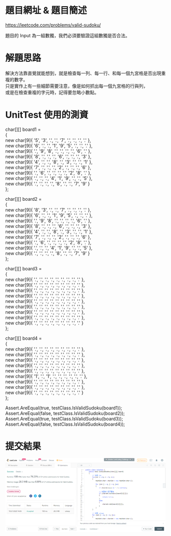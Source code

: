 # 題目網址 & 題目簡述  
https://leetcode.com/problems/valid-sudoku/  
  
題目的 Input 為一組數獨，我們必須要驗證這組數獨是否合法。  

# 解題思路  
解決方法靠直覺就能想到，就是檢查每一列、每一行、和每一個九宮格是否出現重複的數字。  
只是實作上有一些細節需要注意，像是如何抓出每一個九宮格的行與列，  
或是在檢查重複的字元時，記得要忽略小數點。  
  
# UnitTest 使用的測資  
char[][] board1 =  
{  
    new char[9]{ '5', '3', '.', '.', '7', '.', '.', '.', '.' },  
    new char[9]{ '6', '.', '.', '1', '9', '5', '.', '.', '.' },  
    new char[9]{ '.', '9', '8', '.', '.', '.', '.', '6', '.' },  
    new char[9]{ '8', '.', '.', '.', '6', '.', '.', '.', '3' },  
    new char[9]{ '4', '.', '.', '8', '.', '3', '.', '.', '1' },  
    new char[9]{ '7', '.', '.', '.', '2', '.', '.', '.', '6' },  
    new char[9]{ '.', '6', '.', '.', '.', '.', '2', '8', '.' },  
    new char[9]{ '.', '.', '.', '4', '1', '9', '.', '.', '5' },  
    new char[9]{ '.', '.', '.', '.', '8', '.', '.', '7', '9' }  
};  
  
char[][] board2 =   
{  
    new char[9]{ '8', '3', '.', '.', '7', '.', '.', '.', '.' },  
    new char[9]{ '6', '.', '.', '1', '9', '5', '.', '.', '.' },  
    new char[9]{ '.', '9', '8', '.', '.', '.', '.', '6', '.' },  
    new char[9]{ '8', '.', '.', '.', '6', '.', '.', '.', '3' },  
    new char[9]{ '4', '.', '.', '8', '.', '3', '.', '.', '1' },  
    new char[9]{ '7', '.', '.', '.', '2', '.', '.', '.', '6' },  
    new char[9]{ '.', '6', '.', '.', '.', '.', '2', '8', '.' },  
    new char[9]{ '.', '.', '.', '4', '1', '9', '.', '.', '5' },  
    new char[9]{ '.', '.', '.', '.', '8', '.', '.', '7', '9' }  
};  
  
char[][] board3 =  
{  
    new char[9]{ '.', '.', '.', '.', '.', '.', '.', '.', '.' },  
    new char[9]{ '.', '.', '.', '.', '.', '.', '.', '.', '.' },  
    new char[9]{ '.', '.', '.', '.', '.', '.', '.', '.', '.' },  
    new char[9]{ '.', '.', '.', '.', '.', '.', '.', '.', '.' },  
    new char[9]{ '.', '.', '.', '.', '.', '.', '.', '.', '.' },  
    new char[9]{ '.', '.', '.', '.', '.', '.', '.', '.', '.' },  
    new char[9]{ '.', '.', '.', '.', '.', '.', '.', '.', '.' },  
    new char[9]{ '.', '.', '.', '.', '.', '.', '.', '.', '.' },  
    new char[9]{ '.', '.', '.', '.', '.', '.', '.', '.', '.' }  
};  
  
char[][] board4 =  
{  
    new char[9]{ '.', '.', '.', '.', '.', '.', '.', '.', '.' },  
    new char[9]{ '.', '.', '.', '.', '.', '.', '.', '.', '.' },  
    new char[9]{ '.', '.', '.', '.', '.', '.', '.', '.', '.' },  
    new char[9]{ '.', '.', '.', '.', '.', '.', '.', '.', '.' },  
    new char[9]{ '.', '.', '.', '.', '.', '.', '.', '.', '.' },  
    new char[9]{ '1', '.', '1', '.', '.', '.', '.', '.', '.' },  
    new char[9]{ '.', '.', '.', '.', '.', '.', '.', '.', '.' },  
    new char[9]{ '.', '.', '.', '.', '.', '.', '.', '.', '.' },  
    new char[9]{ '.', '.', '.', '.', '.', '.', '.', '.', '.' }  
};  
  
Assert.AreEqual(true, testClass.IsValidSudoku(board1));  
Assert.AreEqual(false, testClass.IsValidSudoku(board2));  
Assert.AreEqual(true, testClass.IsValidSudoku(board3));  
Assert.AreEqual(false, testClass.IsValidSudoku(board4));  
  
# 提交結果  
![image](https://raw.githubusercontent.com/Jacky20200711/LeetCode/master/Q36(Valid%20Sudoku)/SuccessShot.PNG)
&emsp;
&emsp;
